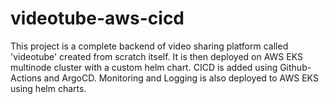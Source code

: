 # videotube-aws-cicd
This project is a complete backend of video sharing platform called 'videotube' created from scratch itself. It is then deployed on AWS EKS multinode cluster with a custom helm chart. CICD is added using Github-Actions and ArgoCD. Monitoring and Logging is also deployed to AWS EKS using helm charts.
